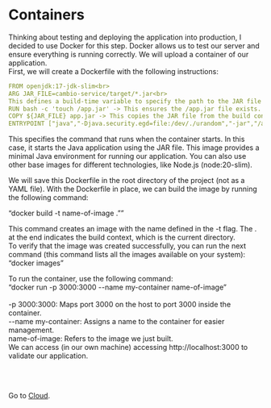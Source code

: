 # Containers

Thinking about testing and deploying the application into production, I decided to use Docker for this step. Docker allows us to test our server and ensure everything is running correctly. We will upload a container of our application. <br>
First, we will create a Dockerfile with the following instructions:

```yaml
FROM openjdk:17-jdk-slim<br>
ARG JAR_FILE=cambio-service/target/*.jar<br>
This defines a build-time variable to specify the path to the JAR file that will be included in the container.<br>
RUN bash -c 'touch /app.jar' -> This ensures the /app.jar file exists. It is not strictly necessary and can usually be omitted unless you have a specific reason for it.<br>
COPY ${JAR_FILE} app.jar -> This copies the JAR file from the build context into the container and names it app.jar.<br>
ENTRYPOINT ["java","-Djava.security.egd=file:/dev/./urandom","-jar","/app.jar"]<br>
```

This specifies the command that runs when the container starts. In this case, it starts the Java application using the JAR file. This image provides a minimal Java environment for running our application. You can also use other base images for different technologies, like Node.js (node:20-slim).

We will save this Dockerfile in the root directory of the project (not as a YAML file). With the Dockerfile in place, we can build the image by running the following command:

“docker build -t name-of-image .””

This command creates an image with the name defined in the -t flag. The . at the end indicates the build context, which is the current directory.<br>
To verify that the image was created successfully, you can run the next command (this command lists all the images available on your system):<br>
“docker images”

To run the container, use the following command:<br>
“docker run -p 3000:3000 --name my-container name-of-image”<br>
<br>
-p 3000:3000: Maps port 3000 on the host to port 3000 inside the container.<br>
--name my-container: Assigns a name to the container for easier management.<br>
name-of-image: Refers to the image we just built.<br>
We can access (in our own machine) accessing http://localhost:3000 to validate our application. <br>


<br><br>


Go to 
 [Cloud](https://github.com/RafaelDaitx/TestMazzaTech/blob/main/cloud.md).